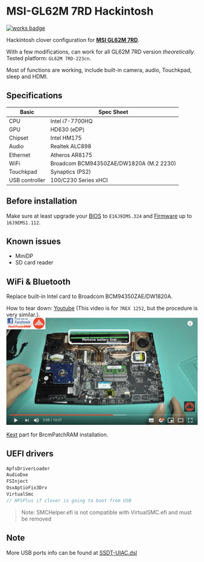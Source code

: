 
MSI-GL62M 7RD Hackintosh
======
[![works badge](https://cdn.jsdelivr.net/gh/nikku/works-on-my-machine@v0.2.0/badge.svg)][project_link]

Hackintosh clover configuration for [**MSI GL62M 7RD**][msi_overview].

With a few modifications, can work for all GL62M 7RD version *theoretically*.
Tested platform: `GL62M 7RD-223cn`.

Most of functions are working, include built-in camera, audio, Touchkpad, sleep and HDMI.

## Specifications
| Basic | Spec Sheet |
|--|--|
| CPU | Intel i7-7700HQ |
| GPU | HD630 (eDP) |
| Chipset | Intel HM175 |
| Audio | Realtek ALC898 |
| Ethernet | Atheros AR8175 |
| WiFi | Broadcom BCM94350ZAE/DW1820A (M.2 2230) |
| Touchkpad | Synaptics (PS2) | 
| USB controller | 100/C230 Series xHCI |

## Before installation
Make sure at least upgrade your [BIOS][msi_bios] to `E16J9IMS.324` and [Firmware][msi_firmware] up to `16J9EMS1.112`.

## Known issues
* MiniDP
* SD card reader

## WiFi & Bluetooth
Replace built-in Intel card to Broadcom BCM94350ZAE/DW1820A.

How to tear down: [Youtube][tear_down] (This video is for `7REX 1252`, but the procedure is very similar.).
![tear down][tear_down_pic]

 [Kext][brcm] part for BrcmPatchRAM installation.

## UEFI drivers
``` c++
ApfsDriverLoader
AudioDxe
FSInject
OsxAptioFix3Drv
VirtualSmc
// HFSPlus if clover is going to boot from USB
```
> Note: SMCHelper.efi is not compatible with VirtualSMC.efi and must be removed

## Note 
More USB ports info can be found at [SSDT-UIAC.dsl][usb_map]

[brcm]: https://github.com/0ranko0P/GL62M-7RD-Hackintosh/tree/mojave_DW1820A/kexts#wifiac--bt4le-dw1820a
[tear_down]: https://www.youtube.com/watch?v=-WHgFWf_66A
[tear_down_pic]: https://raw.githubusercontent.com/0ranko0P/GL62M-7RD-Hackintosh/mojave_DW1820A/Tear_down.png
[wifi_guide]: https://www.tonymacx86.com/threads/broadcom-wifi-bluetooth-guide.242423
[msi_overview]: https://www.msi.com/Laptop/support/GL62M-7RD
[msi_bios]: https://www.msi.com/Laptop/support/GL62M-7RD#down-bios
[msi_firmware]: https://www.msi.com/Laptop/support/GL62M-7RD#down-firmware
[project_link]: https://github.com/0ranko0P/GL62M-7RD-Hackintosh
[usb_map]:  https://github.com/0ranko0P/GL62M-7RD-Hackintosh/blob/master/hotpatchs/deprecated/SSDT-UIAC.dsl
